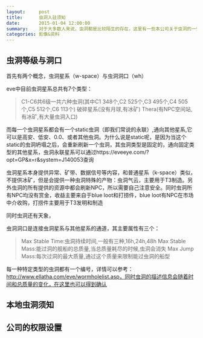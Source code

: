 ```yaml
---
layout:     post
title:      虫洞入驻须知
date:       2015-01-04 12:00:00
summary:    对于大多数人来说，虫洞都是比较陌生的存在，这里有一些本公司关于虫洞的一些只是提供给大家
categories: 影像&资料
---
```


## 虫洞等级与洞口

首先有两个概念，虫洞星系（w-space）与虫洞洞口（wh）

eve中目前虫洞星系总共有7个类型：

> C1-C6共6级一共六种虫洞(其中C1 348个,C2 525个,C3 495个,C4 505个,C5 512个,C6 113个)
> 破碎星系(没有月球,有冰矿)
> Thera(有NPC空间站,有冰矿,有大量虫洞入口)

而每一个虫洞星系都会有一个static虫洞（即我们常说的永联）,通向其他星系,它可以是高安、低安、0.0、或者其他虫洞。为什么说是static呢，是因为当这个static的虫洞坍塌之后，会重新刷新一个虫洞，其虫洞类型是固定的，通向固定类型的其他星系，虫洞永联星系可以通过https://eveeye.com/?opt=GP&x=r&system=J140053查询

虫洞星系本身提供异常、矿带、数据信号等内容，和普通星系（k-space）类似，不提供冰矿，但是会提供一种虫洞特殊的产物：虫洞气云，主要用于T3制造。另外虫洞的所有提供的资源中都会刷新NPC，所以需要自己注意安全。同时虫洞所有NPC均没有赏金，收益主要来自于blue loot和打捞件，blue loot有NPC在市场中介收购，打捞件主要用于T3发明和制造

同时虫洞还有天象，

虫洞洞口是连接虫洞星系与其他星系的通道，其主要属性有三个：

> Max Stable Time:虫洞持续时间,一般有三种,16h,24h,48h
> Max Stable Mass:能过洞的舰船的总质量,当总质量耗尽的时候,虫洞会消失
> Max Jump Mass:每次过洞的最大质量,通过这个质量来限制能过虫洞的船型

每一种特定类型的虫洞都有一个编号，详情可以参考：http://www.ellatha.com/eve/wormholelist.asp，同时虫洞的描述信息会随着时间和总质量的变化，在这里也可以得到确认

## 本地虫洞须知

## 公司的权限设置
